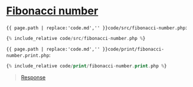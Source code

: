 # [Fibonacci number](code.zip)

`{{ page.path | replace:'code.md','' }}code/src/fibonacci-number.php`:

```php
{% include_relative code/src/fibonacci-number.php %}
```

`{{ page.path | replace:'code.md','' }}code/print/fibonacci-number.print.php`:

```php
{% include_relative code/print/fibonacci-number.print.php %}
```

> [Response](response/src/fibonacci-number.php)
